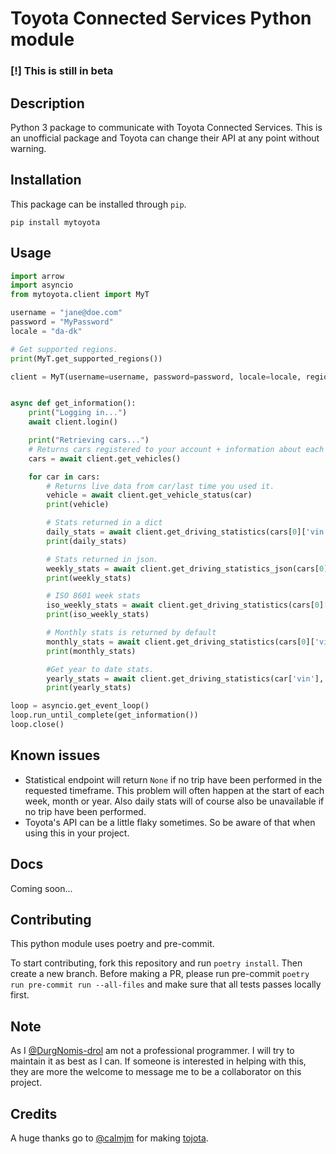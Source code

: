 # Toyota Connected Services Python module

### [!] **This is still in beta**

## Description

Python 3 package to communicate with Toyota Connected Services.
This is an unofficial package and Toyota can change their API at any point without warning.

## Installation

This package can be installed through `pip`.

```text
pip install mytoyota
```

## Usage

```python
import arrow
import asyncio
from mytoyota.client import MyT

username = "jane@doe.com"
password = "MyPassword"
locale = "da-dk"

# Get supported regions.
print(MyT.get_supported_regions())

client = MyT(username=username, password=password, locale=locale, region="europe")


async def get_information():
    print("Logging in...")
    await client.login()

    print("Retrieving cars...")
    # Returns cars registered to your account + information about each car.
    cars = await client.get_vehicles()

    for car in cars:
        # Returns live data from car/last time you used it.
        vehicle = await client.get_vehicle_status(car)
        print(vehicle)

        # Stats returned in a dict
        daily_stats = await client.get_driving_statistics(cars[0]['vin'], interval="day")
        print(daily_stats)

        # Stats returned in json.
        weekly_stats = await client.get_driving_statistics_json(cars[0]['vin'], interval="week")
        print(weekly_stats)

        # ISO 8601 week stats
        iso_weekly_stats = await client.get_driving_statistics(cars[0]['vin'], interval="isoweek")
        print(iso_weekly_stats)

        # Monthly stats is returned by default
        monthly_stats = await client.get_driving_statistics(cars[0]['vin'])
        print(monthly_stats)

        #Get year to date stats.
        yearly_stats = await client.get_driving_statistics(car['vin'], interval="year")
        print(yearly_stats)

loop = asyncio.get_event_loop()
loop.run_until_complete(get_information())
loop.close()

```

## Known issues

- Statistical endpoint will return `None` if no trip have been performed in the requested timeframe. This problem will often happen at the start of each week, month or year. Also daily stats will of course also be unavailable if no trip have been performed.
- Toyota's API can be a little flaky sometimes. So be aware of that when using this in your project.

## Docs

Coming soon...

## Contributing

This python module uses poetry and pre-commit.

To start contributing, fork this repository and run `poetry install`. Then create a new branch. Before making a PR, please run pre-commit `poetry run pre-commit run --all-files` and make sure that all tests passes locally first.

## Note

As I [@DurgNomis-drol](https://github.com/DurgNomis-drol) am not a professional programmer. I will try to maintain it as best as I can. If someone is interested in helping with this, they are more the welcome to message me to be a collaborator on this project.

## Credits

A huge thanks go to [@calmjm](https://github.com/calmjm) for making [tojota](https://github.com/calmjm/tojota).
